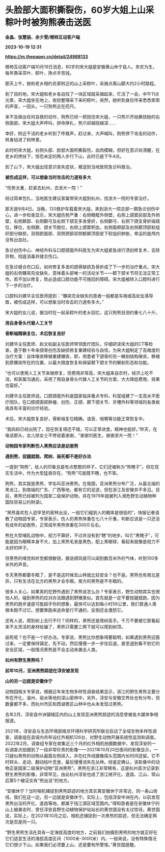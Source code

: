# 头脸部大面积撕裂伤，60岁大姐上山采粽叶时被狗熊袭击送医
**金晶、张慧丽、余夕雯/橙柿互动客户端**

**2023-10-19 12:31**

**https://m.thepaper.cn/detail/24988133**

橙柿互动客户端10月19日消息，60岁的宋大姐是安徽黄山休宁县人。务农为生，每年靠采茶叶、粽叶，挣点辛苦钱。

那天上午，她和老乡相约去家附近的山上采粽叶，采摘点离山脚大约2小时路程。

到了目的地，宋大姐和老乡各自找了一块区域就采摘起来，忙活了一会，中午11点光景，宋大姐坐在地上，收拾整理采下来的粽叶。突然，她听到身后传来悉悉索索的声音，一回头，一只狗熊近在咫尺。

来不及做出任何自救的动作，狗熊已经一把抱住宋大姐，一只熊爪开始撕挠她的右侧面部。宋大姐大声呼叫，拼命挣扎，熊爪却越挠越深……

幸好，附近干活的老乡听到了呼救声，赶过来，大声喊叫，狗熊停下攻击的动作，转身钻进了树林里。

此时的宋大姐，右侧头部、脸部大面积撕裂伤，血肉模糊，但好在意识尚清醒，在老乡的搀扶下，惊恐未定的两人步行下山，此时已是下午4点。

到了山下，宋大姐出现意识丧失症状，被送到当地医院急诊科救治。

**被伤成这样，可以想象当时攻击的力道有多大**

“伤势太重，赶紧去杭州，去浙大一院！”

经过简单包扎，当地医生建议家属带宋大姐到杭州，找浙大一院的专家治疗。

那天是9月4日。当晚，120救护车载着宋大姐，来到浙大一院总部一期急诊创伤中心。进一步检查显示，宋大姐伤势严重：右侧眼眶外侧壁，右侧上颌窦前部及外侧壁，右侧颞部、右侧颧弓及右侧下颌支多发骨折，右侧颧弓、右侧下颌支骨折端错位，移位，右侧颞、颌关节脱位，右侧上颌窦积血，右侧面颊部及右侧颞顶部软组织部分缺损，双侧颜面部、双侧颈部双侧额颞顶部皮下软组织肿胀，幸运的是颅内没有出血灶。

急诊创伤中心、神经外科与口腔颌面外科医生为宋大姐紧急进行清创修复术，去除异物，彻底消毒并缝合伤口。

在急诊缝合伤口后，如何修复多发的颌骨缺损及骨折成了下一步的治疗重点。宋大姐的右侧髁突完全缺失，意味着头部唯一的活动关节——颞下颌关节将无法正常工作。若不加以修复，势必造成口腔功能不可挽回的障碍。宋大姐被转入口腔科进行下一步的治疗。

口腔科刘建华主任医师提到：“髁突完全缺失的患者一般都是车祸或高处坠落导致，被伤成这样，可以想象当时攻击的力道有多大。”

宋大姐的女儿说，据当时在一起采粽叶的老乡回忆，这只狗熊目测约重七八十斤。

**用自身骨头代替人工关节**

**骨断端精确复位，术后恢复良好**

刘建华主任医师、赵文权副主任医师带领医疗团队，仔细研读宋大姐的CT等检查，基于数十年来颌骨创伤及缺损修复重建经验与自信，为宋大姐制定了高难度的治疗方案：自体喙突移植重建髁突，即，用患者下颌骨的另一解剖结构喙突，移植到原髁突所在的位置，以最大限度恢复和保留颞下颌关节的解剖形态和功能。

“也可以使用人工关节来做修复，但费用非常高，宋大姐来自农村，经济上吃不消，和家属沟通后，采用了用自身骨头代替人工关节的方案，大大降低费用，效果也蛮好。”

刘建华主任医师说。口腔颌面外科是国家临床重点专科，科室组建了一支高水平医疗团队，在口腔颌面部肿瘤、创伤、正颌、颞下颌关节、牙槽外科等领域的各类疾病具有丰富的诊疗经验。

术后，宋大姐恢复良好，骨断端复位精确，语音、咀嚼等功能正常恢复中。

“我妈妈已经出院了，现在恢复得还不错，可以正常进食，精神也挺好。”昨天，在电话那头，女儿徐女士不停说着谢谢，“谢谢刘医生，谢谢浙大一院！”

**动物园专家判断伤人黑熊应该是幼崽熊**

**遇到熊，拔腿就跑、爬树、装死都不是好办法**

一提到“狗熊”，给人的印象总是有点憨憨的样子，它们还被称为“熊瞎子”。但在现实生活中，作为大型猛兽存在，“狗熊”可是既不瞎，也不笨。

狗熊，其实就是黑熊，学名叫亚洲黑熊。在我国，亚洲黑熊分布广泛，从最北端的黑龙江，到南端的广东、广西等地，都有它的足迹，但在浙江及安徽并不多见。目前，黑熊已经被列为国家二级保护动物，并在1979年就被列入濒危野生动植物种国际贸易公约附录Ⅰ。

“黑熊喜欢在人迹罕至的密林出没，一般它们碰到人的概率是很低的”，快报记者请教了动物园专家，专家表示，伤人的黑熊体重在七八十斤重，判断应该是一只还没有成年的幼崽熊，正常成年黑熊体重在300斤左右。

熊在大型哺乳动物中，视力不算好，不过并没有到“瞎”的地步。叫它“黑瞎子”，可能是因为眼睛本身不大，加上黑熊毛发是黑色，配上黑眼球，看起来就像是视力不太好的样子。

但黑熊的嗅觉和听觉都很敏锐，据说顺风就可以闻到数百米外的气味，听到100多米外的声音。

冬天黑熊都要冬眠了，是不是这时候去山林就比较安全？也不是。黑熊也有南北差异，只有生活在北方的黑熊才会冬眠，南方的黑熊是不冬眠的。

很多人关心，如果真的在野外遇到了黑熊该怎么办？专家表示，野生动物其实也很怕人的，碰到黑熊的应对办法跟遇到野猪类似。首先就是一定不要拔腿就跑，因为黑熊的跑步速度可能超乎你的想象，最快可以达到每小时56公里，我们普通人类根本跑不过它。想要靠跑来逃命是行不通的，反倒还会激怒它。

还有人说，爬到树上去行不行？同样的，黑熊还是爬树高手。千万不要被它那看起来不太灵活的身材给骗了，黑熊只需要三两下就可以爬到树顶。

装死呢？也不是一个好办法。专家说，黑熊比你想象得要聪明，如果遇到黑熊迎面过来，一定要保持镇定，先不动，然后慢慢一步一步往后退，直至退到看不到它的安全区域，一般情况黑熊是不会主动来袭击人类。

**杭州有野生黑熊吗？**

**前年10月，亚洲黑熊踪迹在淳安被发现**

**山的另一边就是安徽休宁**

动物园相关专家说，根据近年来生物多样性调查结果显示，浙江的野生黑熊主要分布在开化、温州、丽水等地的深山密林中，另外，淳安与安徽交界处也有分布，但数量都不多，而杭州市区和西湖景区山林中也从未发现过黑熊。

去年2月，淳安县中洲镇辖区内的山上发现亚洲黑熊踪迹的消息曾被各大媒体争相报道。

2021年，淳安县与生态环境部南京环境科学研究所联合启动了全域生物多样性调查，调查组在县域内共布设红外相机126台，对野生动物开展系统性监测和调查。2022年2月，调查组专家在收集近三个月的红外相机拍摄数据中，发现淳安的一处调查点拍摄到了一段非常珍贵的影像——2021年10月20日夜间的影像显示，一只疑似黑熊的动物从画面左侧进入，并在红外线摄像探头范围内长时间逗留。它不时转头、走动、翻动枯叶觅食，最后慢慢消失在丛林。经鉴定确认，该影像中的动物正是国家二级保护动物“亚洲黑熊”。黑熊在浙江非常稀有，这是杭州首次记录到野生黑熊的影像，非常罕见，由此杭州淳安也成了浙江继开化、遂昌、江山、常山后第5个被证实有“熊出没”的地方。

“安徽休宁？当时相机捕捉到黑熊踪迹的地方其实离安徽休宁非常近，同一条山岗线，我们在这一边，另一边就是安徽休宁。实际上，包括淳安中洲在内，以前发现黑熊出没的开化、遂昌等地，都属于钱江源区域范围内。”得知患者是在安徽休宁的山上被袭击时，曾任淳安县野生动植物保护站站长的黄世国没有太过惊讶。黄世国说，实际上，在2021年10月之后，相机还捕捉到一次黑熊的踪迹，但无法确定两次是否是同一只。

“野生黑熊生活在具有一定海拔高度的地方，之前我们拍摄到黑熊的地方就正好在它们适宜生活的海拔高度区间（1000米-3000米）内。一般来说，没有特殊情况它们很少下山。如果我们必须要上山，还是要有所警惕。”黄世国提醒。